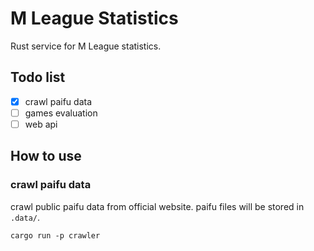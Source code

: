 # M League Statistics

Rust service for M League statistics.

## Todo list

- [x] crawl paifu data
- [ ] games evaluation
- [ ] web api

## How to use

### crawl paifu data

crawl public paifu data from official website. paifu files will be stored in `.data/`.

```shell
cargo run -p crawler
```
